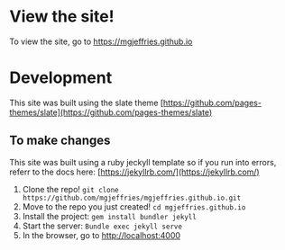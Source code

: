 # View the site!
To view the site, go to https://mgjeffries.github.io

# Development
This site was built using the slate theme [https://github.com/pages-themes/slate](https://github.com/pages-themes/slate)

## To make changes
This site was built using a ruby jeckyll template so if you run into errors, referr to the docs here: [https://jekyllrb.com/](https://jekyllrb.com/)

1. Clone the repo!
`git clone https://github.com/mgjeffries/mgjeffries.github.io.git`
1. Move to the repo you just created! `cd mgjeffries.github.io`
1. Install the project: `gem install bundler jekyll`
1. Start the server: `Bundle exec jekyll serve`
1. In the browser, go to [http://localhost:4000](http://localhost:4000)
